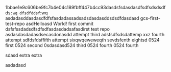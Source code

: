 1bbae1e9c606be9fc7b4e04c189fbff447b4cc93dasdsfsdasdasdfsdfsdsdsdfds`:wq
dfsdfddsf`:wq
asdadasddasdasdfdfsfasdadassadsadsdasdasddsdsdfdasdasd gcs-first-test-repo
asdHelloasd World! first commit
dsfsfssdadsdfsdfsdfasdasdadsafasdirst test repo
asdasdasdadasdsecasdonasdd attempt
third adsfsdfsdsdattemp
xxz
fourth attempt
sdfdsfdsffifth attempt
sixqwqeweweqth
sevdsfenth
eightsd
0524 first
0524 second
0sdasdasd524 third
0524 fourth
0524 fourth

sdasd
extra extra


asdadasd






